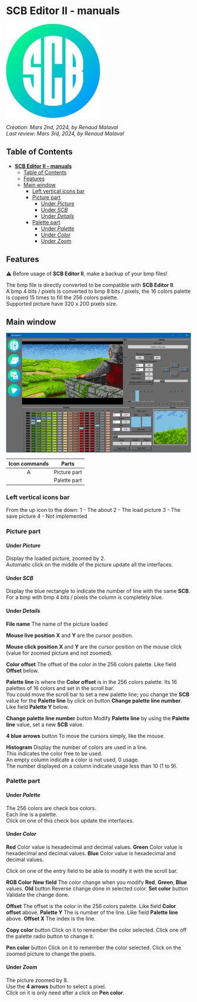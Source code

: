 # **SCB Editor II - manuals**

![Alt text](appIcon_T_256x256.png "scbeditor2")

_Creation: Mars 2nd, 2024, by Renaud Malaval_  
_Last review: Mars 3rd, 2024, by Renaud Malaval_

## Table of Contents

- [**SCB Editor II - manuals**](#scb-editor-ii---manuals)
  - [Table of Contents](#table-of-contents)
  - [Features](#features)
  - [Main window](#main-window)
    - [Left vertical icons bar](#left-vertical-icons-bar)
    - [Picture part](#picture-part)
      - [Under *Picture*](#under-picture)
      - [Under *SCB*](#under-scb)
      - [Under *Details*](#under-details)
    - [Palette part](#palette-part)
      - [Under *Palette*](#under-palette)
      - [Under *Color*](#under-color)
      - [Under *Zoom*](#under-zoom)

## Features

:warning: Before usage of **SCB Editor II**, make a backup of your bmp files!

The bmp file is directly converted to be compatible with **SCB Editor II**.  
A bmp 4 bits / pixels is converted to bmp 8 bits / pixels, the 16 colors palette is copied 15 times to fill the 256 colors palette.  
Supported picture have 320 x 200 pixels size.

## Main window

![Alt text](presentation.png "scbeditor2")

| Icon commands | Parts        |
|:-------------:|:------------:|
| A             | Picture part |
|               | Palette part |

### Left vertical icons bar

From the up icon to the down:
  1 - The about
  2 - The load picture
  3 - The save picture
  4 - Not implemented

### Picture part

#### Under *Picture*

Display the loaded picture, zoomed by 2.  
Automatic click on the middle of the picture update all the interfaces.

#### Under *SCB*

Display the blue rectangle to indicate the number of line with the same **SCB**.  
For a bmp with bmp 4 bits / pixels the column is completely blue.

#### Under *Details*

**File name**
  The name of the picture loaded

**Mouse live position**
  **X** and **Y** are the cursor position.

**Mouse click position**
  **X** and **Y** are the cursor position on the mouse click (value for zoomed picture and not zoomed).

**Color offset**
  The offset of the color in the 256 colors palette. Like field **Offset** below.

**Palette line**
  Is where the **Color offset** is in the 256 colors palette. Its 16 palettes of 16 colors and set in the scroll bar.  
  You could move the scroll bar to set a new palette line; you change the **SCB** value for the **Palette line** by click on button **Change palette line number**.  
  Like field **Palette Y** below.

**Change palette line number** button
  Modify **Palette line** by using the **Palette line** value, set a new **SCB** value.

**4 blue arrows** button
  To move the cursors simply, like the mouse.

**Histogram**
  Display the number of colors are used in a line.  
  This indicates the color free to be used.  
  An empty column indicate a color is not used, 0 usage.  
  The number displayed on a column indicate usage less than 10 (1 to 9).

### Palette part

#### Under *Palette*

  The 256 colors are check box colors.  
  Each line is a palette.  
  Click on one of this check box update the interfaces.

#### Under *Color*

  **Red**
    Color value is hexadecimal and decimal values.
  **Green**
    Color value is hexadecimal and decimal values.
  **Blue**
    Color value is hexadecimal and decimal values.

  Click on one of the entry field to be able to modify it with the scroll bar.

  **RGB Color**
    **New field**
      The color change when you modify **Red**, **Green**, **Blue** values.
    **Old** button
      Reverse change done in selected color.
    **Set color** button
      Validate the change done.

  **Offset**
    The offset is the color in the 256 colors palette. Like field **Color offset** above.
  **Palette Y**
    The is number of the line. Like field **Palette line** above.
  **Offset X**
    The index is the line.

  **Copy color** button
    Click on it to remember the color selected. Click one off the palette radio button to change it.

  **Pen color** button
    Click on it to remember the color selected. Click on the zoomed picture to change the pixels.

#### Under *Zoom*

  The picture zoomed by 8.  
  Use the **4 arrows** button to select a pixel.  
  Click on it is only need after a click on **Pen color**.
